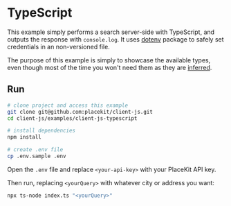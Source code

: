 # TypeScript

This example simply performs a search server-side with TypeScript, and outputs the response with `console.log`. 
It uses [dotenv](https://www.npmjs.com/package/dotenv) package to safely set credentials in an non-versioned file.

The purpose of this example is simply to showcase the available types, even though most of the time you won't need them as they are [inferred](https://www.typescriptlang.org/docs/handbook/type-inference.html).

## Run

```sh
# clone project and access this example
git clone git@github.com:placekit/client-js.git
cd client-js/examples/client-js-typescript

# install dependencies
npm install

# create .env file
cp .env.sample .env
```

Open the `.env` file and replace `<your-api-key>` with your PlaceKit API key.

Then run, replacing `<yourQuery>` with whatever city or address you want:

```sh
npx ts-node index.ts "<yourQuery>"
```